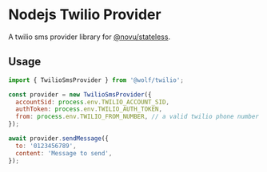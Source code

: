 # Nodejs Twilio Provider

A twilio sms provider library for [@novu/stateless](https://github.com/wolfhq/wolf).

## Usage

```javascript
import { TwilioSmsProvider } from '@wolf/twilio';

const provider = new TwilioSmsProvider({
  accountSid: process.env.TWILIO_ACCOUNT_SID,
  authToken: process.env.TWILIO_AUTH_TOKEN,
  from: process.env.TWILIO_FROM_NUMBER, // a valid twilio phone number
});

await provider.sendMessage({
  to: '0123456789',
  content: 'Message to send',
});
```
